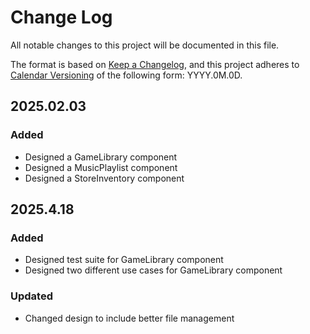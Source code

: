 # Change Log

All notable changes to this project will be documented in this file.

The format is based on [Keep a Changelog](https://keepachangelog.com/en/1.1.0/),
and this project adheres to [Calendar Versioning](https://calver.org/) of
the following form: YYYY.0M.0D.

## 2025.02.03

### Added

- Designed a GameLibrary component
- Designed a MusicPlaylist component
- Designed a StoreInventory component

## 2025.4.18

### Added

- Designed test suite for GameLibrary component
- Designed two different use cases for GameLibrary component

### Updated

- Changed design to include better file management

```
